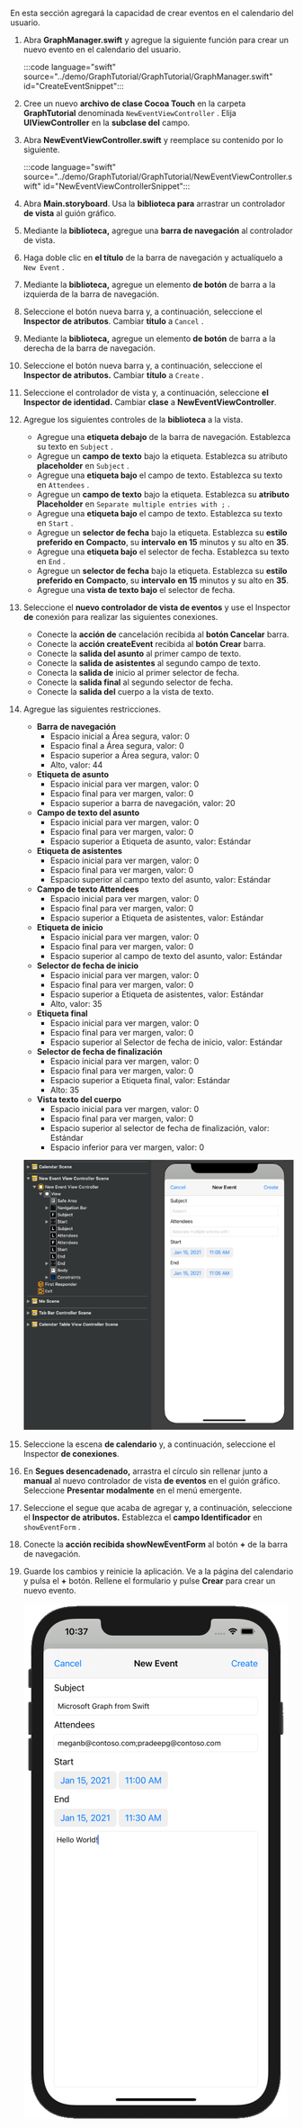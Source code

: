 <!-- markdownlint-disable MD002 MD041 -->

En esta sección agregará la capacidad de crear eventos en el calendario del usuario.

1. Abra **GraphManager.swift** y agregue la siguiente función para crear un nuevo evento en el calendario del usuario.

    :::code language="swift" source="../demo/GraphTutorial/GraphTutorial/GraphManager.swift" id="CreateEventSnippet":::

1. Cree un nuevo **archivo de clase Cocoa Touch** en la carpeta **GraphTutorial** denominada `NewEventViewController` . Elija **UIViewController** en la **subclase del** campo.
1. Abra **NewEventViewController.swift** y reemplace su contenido por lo siguiente.

    :::code language="swift" source="../demo/GraphTutorial/GraphTutorial/NewEventViewController.swift" id="NewEventViewControllerSnippet":::

1. Abra **Main.storyboard**. Usa la **biblioteca para** arrastrar un controlador **de vista** al guión gráfico.
1. Mediante la **biblioteca,** agregue una **barra de navegación** al controlador de vista.
1. Haga doble clic en **el título** de la barra de navegación y actualíquelo a `New Event` .
1. Mediante la **biblioteca,** agregue un elemento **de botón** de barra a la izquierda de la barra de navegación.
1. Seleccione el botón nueva barra y, a continuación, seleccione el **Inspector de atributos**. Cambiar **título** a `Cancel` .
1. Mediante la **biblioteca,** agregue un elemento **de botón** de barra a la derecha de la barra de navegación.
1. Seleccione el botón nueva barra y, a continuación, seleccione el **Inspector de atributos.** Cambiar **título** a `Create` .
1. Seleccione el controlador de vista y, a continuación, seleccione **el Inspector de identidad.** Cambiar **clase** a **NewEventViewController**.
1. Agregue los siguientes controles de la **biblioteca** a la vista.

    - Agregue una **etiqueta debajo** de la barra de navegación. Establezca su texto en `Subject` .
    - Agregue un **campo de texto** bajo la etiqueta. Establezca su atributo **placeholder** en `Subject` .
    - Agregue una **etiqueta bajo** el campo de texto. Establezca su texto en `Attendees` .
    - Agregue un **campo de texto** bajo la etiqueta. Establezca su **atributo Placeholder** en `Separate multiple entries with ;` .
    - Agregue una **etiqueta bajo** el campo de texto. Establezca su texto en `Start` .
    - Agregue un **selector de fecha** bajo la etiqueta. Establezca su **estilo preferido en** **Compacto**, su **intervalo** **en 15** minutos y su alto en **35**.
    - Agregue una **etiqueta bajo** el selector de fecha. Establezca su texto en `End` .
    - Agregue un **selector de fecha** bajo la etiqueta. Establezca su **estilo preferido en** **Compacto**, su **intervalo** **en 15** minutos y su alto en **35**.
    - Agregue una **vista de texto bajo** el selector de fecha.

1. Seleccione el **nuevo controlador de vista de eventos** y use el Inspector **de** conexión para realizar las siguientes conexiones.

    - Conecte la **acción de** cancelación recibida al **botón Cancelar** barra.
    - Conecte la **acción createEvent** recibida al **botón Crear** barra.
    - Conecte la **salida del asunto** al primer campo de texto.
    - Conecte la **salida de asistentes** al segundo campo de texto.
    - Conecta la **salida de** inicio al primer selector de fecha.
    - Conecte la **salida final** al segundo selector de fecha.
    - Conecte la **salida del** cuerpo a la vista de texto.

1. Agregue las siguientes restricciones.

    - **Barra de navegación**
        - Espacio inicial a Área segura, valor: 0
        - Espacio final a Área segura, valor: 0
        - Espacio superior a Área segura, valor: 0
        - Alto, valor: 44
    - **Etiqueta de asunto**
        - Espacio inicial para ver margen, valor: 0
        - Espacio final para ver margen, valor: 0
        - Espacio superior a barra de navegación, valor: 20
    - **Campo de texto del asunto**
        - Espacio inicial para ver margen, valor: 0
        - Espacio final para ver margen, valor: 0
        - Espacio superior a Etiqueta de asunto, valor: Estándar
    - **Etiqueta de asistentes**
        - Espacio inicial para ver margen, valor: 0
        - Espacio final para ver margen, valor: 0
        - Espacio superior al campo texto del asunto, valor: Estándar
    - **Campo de texto Attendees**
        - Espacio inicial para ver margen, valor: 0
        - Espacio final para ver margen, valor: 0
        - Espacio superior a Etiqueta de asistentes, valor: Estándar
    - **Etiqueta de inicio**
        - Espacio inicial para ver margen, valor: 0
        - Espacio final para ver margen, valor: 0
        - Espacio superior al campo de texto del asunto, valor: Estándar
    - **Selector de fecha de inicio**
        - Espacio inicial para ver margen, valor: 0
        - Espacio final para ver margen, valor: 0
        - Espacio superior a Etiqueta de asistentes, valor: Estándar
        - Alto, valor: 35
    - **Etiqueta final**
        - Espacio inicial para ver margen, valor: 0
        - Espacio final para ver margen, valor: 0
        - Espacio superior al Selector de fecha de inicio, valor: Estándar
    - **Selector de fecha de finalización**
        - Espacio inicial para ver margen, valor: 0
        - Espacio final para ver margen, valor: 0
        - Espacio superior a Etiqueta final, valor: Estándar
        - Alto: 35
    - **Vista texto del cuerpo**
        - Espacio inicial para ver margen, valor: 0
        - Espacio final para ver margen, valor: 0
        - Espacio superior al selector de fecha de finalización, valor: Estándar
        - Espacio inferior para ver margen, valor: 0

    ![Captura de pantalla del nuevo formulario de evento en el guión gráfico](images/new-event-form.png)

1. Seleccione la escena **de calendario** y, a continuación, seleccione el Inspector **de conexiones**.
1. En **Segues desencadenado,** arrastra el círculo sin rellenar junto a **manual** al nuevo controlador de vista **de eventos** en el guión gráfico. Seleccione **Presentar modalmente** en el menú emergente.
1. Seleccione el segue que acaba de agregar y, a continuación, seleccione el **Inspector de atributos.** Establezca el **campo Identificador** en `showEventForm` .
1. Conecte la **acción recibida showNewEventForm** al botón **+** de la barra de navegación.
1. Guarde los cambios y reinicie la aplicación. Ve a la página del calendario y pulsa el **+** botón. Rellene el formulario y pulse **Crear** para crear un nuevo evento.

    ![Captura de pantalla del nuevo formulario de evento](images/create-event.png)
